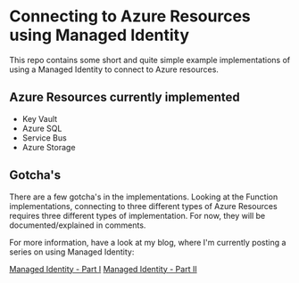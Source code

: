 # Connecting to Azure Resources using Managed Identity

This repo contains some short and quite simple example implementations of using a Managed Identity to connect to Azure resources.

## Azure Resources currently implemented

* Key Vault
* Azure SQL
* Service Bus
* Azure Storage

## Gotcha's

There are a few gotcha's in the implementations. Looking at the Function implementations, connecting to three different types of Azure Resources requires three different types of implementation. For now, they will be documented/explained in comments. 

For more information, have a look at my blog, where I'm currently posting a series on using Managed Identity:

[Managed Identity - Part I](https://www.rickvandenbosch.net/blog/managed-identity-part-i/)
[Managed Identity - Part II](https://www.rickvandenbosch.net/blog/managed-identity-part-ii/)
